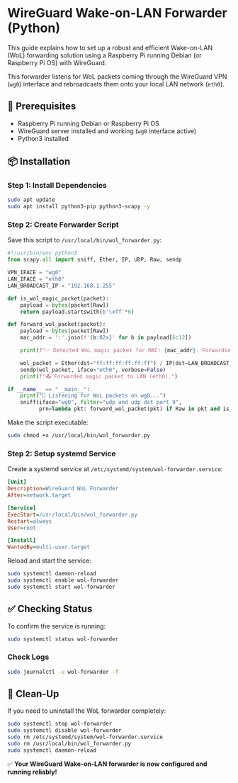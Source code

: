 # WireGuard Wake-on-LAN Forwarder (Python)

This guide explains how to set up a robust and efficient Wake-on-LAN (WoL) forwarding solution using a Raspberry Pi running Debian (or Raspberry Pi OS) with WireGuard.

This forwarder listens for WoL packets coming through the WireGuard VPN (`wg0`) interface and rebroadcasts them onto your local LAN network (`eth0`).

## 🚀 Prerequisites

- Raspberry Pi running Debian or Raspberry Pi OS
- WireGuard server installed and working (`wg0` interface active)
- Python3 installed

## 📦 Installation

### Step 1: Install Dependencies

```bash
sudo apt update
sudo apt install python3-pip python3-scapy -y
```

### Step 2: Create Forwarder Script

Save this script to `/usr/local/bin/wol_forwarder.py`:

```python
#!/usr/bin/env python3
from scapy.all import sniff, Ether, IP, UDP, Raw, sendp

VPN_IFACE = "wg0"
LAN_IFACE = "eth0"
LAN_BROADCAST_IP = "192.168.1.255"

def is_wol_magic_packet(packet):
    payload = bytes(packet[Raw])
    return payload.startswith(b'\xff'*6)

def forward_wol_packet(packet):
    payload = bytes(packet[Raw])
    mac_addr = ':'.join(f'{b:02x}' for b in payload[6:12])

    print(f"✅ Detected WoL magic packet for MAC: {mac_addr}. Forwarding...")

    wol_packet = Ether(dst="ff:ff:ff:ff:ff:ff") / IP(dst=LAN_BROADCAST_IP) / UDP(sport=9, dport=9) / Raw(load=payload)
    sendp(wol_packet, iface="eth0", verbose=False)
    print(f"📤 Forwarded magic packet to LAN (eth0).")

if __name__ == "__main__":
    print("🔎 Listening for WoL packets on wg0...")
    sniff(iface="wg0", filter="udp and udp dst port 9",
          prn=lambda pkt: forward_wol_packet(pkt) if Raw in pkt and is_wol_magic_packet(pkt) else None)
```

Make the script executable:

```bash
sudo chmod +x /usr/local/bin/wol_forwarder.py
```

### Step 2: Setup systemd Service

Create a systemd service at `/etc/systemd/system/wol-forwarder.service`:

```ini
[Unit]
Description=WireGuard WoL Forwarder
After=network.target

[Service]
ExecStart=/usr/local/bin/wol_forwarder.py
Restart=always
User=root

[Install]
WantedBy=multi-user.target
```

Reload and start the service:

```bash
sudo systemctl daemon-reload
sudo systemctl enable wol-forwarder
sudo systemctl start wol-forwarder
```

## ✅ Checking Status

To confirm the service is running:

```bash
sudo systemctl status wol-forwarder
```

### Check Logs

```bash
sudo journalctl -u wol-forwarder -f
```

## 🧹 Clean-Up

If you need to uninstall the WoL forwarder completely:

```bash
sudo systemctl stop wol-forwarder
sudo systemctl disable wol-forwarder
sudo rm /etc/systemd/system/wol-forwarder.service
sudo rm /usr/local/bin/wol_forwarder.py
sudo systemctl daemon-reload
```

✅ **Your WireGuard Wake-on-LAN forwarder is now configured and running reliably!**
